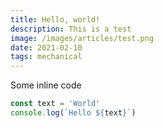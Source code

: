 ```yaml
---
title: Hello, world!
description: This is a test
image: /images/articles/test.png
date: 2021-02-10
tags: mechanical
---
```


Some inline code

```javascript
const text = 'World'
console.log(`Hello ${text}`)
```